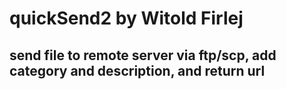 quickSend2 by Witold Firlej
=========================

## send file to remote server via ftp/scp, add category and description, and return url


